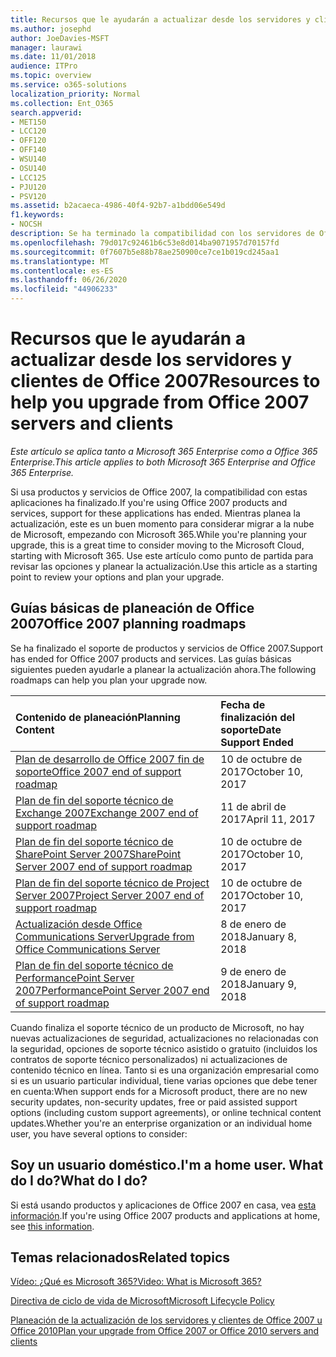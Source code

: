 ```yaml
---
title: Recursos que le ayudarán a actualizar desde los servidores y clientes de Office 2007
ms.author: josephd
author: JoeDavies-MSFT
manager: laurawi
ms.date: 11/01/2018
audience: ITPro
ms.topic: overview
ms.service: o365-solutions
localization_priority: Normal
ms.collection: Ent_O365
search.appverid:
- MET150
- LCC120
- OFF120
- OFF140
- WSU140
- OSU140
- LCC125
- PJU120
- PSV120
ms.assetid: b2acaeca-4986-40f4-92b7-a1bdd06e549d
f1.keywords:
- NOCSH
description: Se ha terminado la compatibilidad con los servidores de Office 2007 y las aplicaciones cliente y los contratos de soporte personalizado no están disponibles. Use este artículo para empezar a planear la actualización ahora.
ms.openlocfilehash: 79d017c92461b6c53e8d014ba9071957d70157fd
ms.sourcegitcommit: 0f7607b5e88b78ae250900ce7ce1b019cd245aa1
ms.translationtype: MT
ms.contentlocale: es-ES
ms.lasthandoff: 06/26/2020
ms.locfileid: "44906233"
---
```

# <a name="resources-to-help-you-upgrade-from-office-2007-servers-and-clients"></a><span data-ttu-id="0e695-104">Recursos que le ayudarán a actualizar desde los servidores y clientes de Office 2007</span><span class="sxs-lookup"><span data-stu-id="0e695-104">Resources to help you upgrade from Office 2007 servers and clients</span></span>

<span data-ttu-id="0e695-105">*Este artículo se aplica tanto a Microsoft 365 Enterprise como a Office 365 Enterprise.*</span><span class="sxs-lookup"><span data-stu-id="0e695-105">*This article applies to both Microsoft 365 Enterprise and Office 365 Enterprise.*</span></span>

<span data-ttu-id="0e695-106">Si usa productos y servicios de Office 2007, la compatibilidad con estas aplicaciones ha finalizado.</span><span class="sxs-lookup"><span data-stu-id="0e695-106">If you're using Office 2007 products and services, support for these applications has ended.</span></span> <span data-ttu-id="0e695-107">Mientras planea la actualización, este es un buen momento para considerar migrar a la nube de Microsoft, empezando con Microsoft 365.</span><span class="sxs-lookup"><span data-stu-id="0e695-107">While you're planning your upgrade, this is a great time to consider moving to the Microsoft Cloud, starting with Microsoft 365.</span></span> <span data-ttu-id="0e695-108">Use este artículo como punto de partida para revisar las opciones y planear la actualización.</span><span class="sxs-lookup"><span data-stu-id="0e695-108">Use this article as a starting point to review your options and plan your upgrade.</span></span>
      
## <a name="office-2007-planning-roadmaps"></a><span data-ttu-id="0e695-109">Guías básicas de planeación de Office 2007</span><span class="sxs-lookup"><span data-stu-id="0e695-109">Office 2007 planning roadmaps</span></span>
  
<span data-ttu-id="0e695-110">Se ha finalizado el soporte de productos y servicios de Office 2007.</span><span class="sxs-lookup"><span data-stu-id="0e695-110">Support has ended for Office 2007 products and services.</span></span> <span data-ttu-id="0e695-111">Las guías básicas siguientes pueden ayudarle a planear la actualización ahora.</span><span class="sxs-lookup"><span data-stu-id="0e695-111">The following roadmaps can help you plan your upgrade now.</span></span>

|<span data-ttu-id="0e695-112">**Contenido de planeación**</span><span class="sxs-lookup"><span data-stu-id="0e695-112">**Planning Content**</span></span>|<span data-ttu-id="0e695-113">**Fecha de finalización del soporte**</span><span class="sxs-lookup"><span data-stu-id="0e695-113">**Date Support Ended**</span></span>|
|:-----|:-----|
|[<span data-ttu-id="0e695-114">Plan de desarrollo de Office 2007 fin de soporte</span><span class="sxs-lookup"><span data-stu-id="0e695-114">Office 2007 end of support roadmap</span></span>](https://docs.microsoft.com/DeployOffice/office-2007-end-support-roadmap) <br/> |<span data-ttu-id="0e695-115">10 de octubre de 2017</span><span class="sxs-lookup"><span data-stu-id="0e695-115">October 10, 2017</span></span>  <br/> |
|[<span data-ttu-id="0e695-116">Plan de fin del soporte técnico de Exchange 2007</span><span class="sxs-lookup"><span data-stu-id="0e695-116">Exchange 2007 end of support roadmap</span></span>](exchange-2007-end-of-support.md) <br/> |<span data-ttu-id="0e695-117">11 de abril de 2017</span><span class="sxs-lookup"><span data-stu-id="0e695-117">April 11, 2017</span></span>  <br/> |
|[<span data-ttu-id="0e695-118">Plan de fin del soporte técnico de SharePoint Server 2007</span><span class="sxs-lookup"><span data-stu-id="0e695-118">SharePoint Server 2007 end of support roadmap</span></span>](sharepoint-2007-end-of-support.md) <br/> |<span data-ttu-id="0e695-119">10 de octubre de 2017</span><span class="sxs-lookup"><span data-stu-id="0e695-119">October 10, 2017</span></span>  <br/> |
|[<span data-ttu-id="0e695-120">Plan de fin del soporte técnico de Project Server 2007</span><span class="sxs-lookup"><span data-stu-id="0e695-120">Project Server 2007 end of support roadmap</span></span>](project-server-2007-end-of-support.md) <br/> |<span data-ttu-id="0e695-121">10 de octubre de 2017</span><span class="sxs-lookup"><span data-stu-id="0e695-121">October 10, 2017</span></span>  <br/> |
|[<span data-ttu-id="0e695-122">Actualización desde Office Communications Server</span><span class="sxs-lookup"><span data-stu-id="0e695-122">Upgrade from Office Communications Server</span></span>](https://docs.microsoft.com/SkypeForBusiness/plan-your-deployment/upgrade) <br/> |<span data-ttu-id="0e695-123">8 de enero de 2018</span><span class="sxs-lookup"><span data-stu-id="0e695-123">January 8, 2018</span></span>  <br/> |
|[<span data-ttu-id="0e695-124">Plan de fin del soporte técnico de PerformancePoint Server 2007</span><span class="sxs-lookup"><span data-stu-id="0e695-124">PerformancePoint Server 2007 end of support roadmap</span></span>](pps-2007-end-of-support.md) <br/> |<span data-ttu-id="0e695-125">9 de enero de 2018</span><span class="sxs-lookup"><span data-stu-id="0e695-125">January 9, 2018</span></span>  <br/> |
   
<span data-ttu-id="0e695-126">Cuando finaliza el soporte técnico de un producto de Microsoft, no hay nuevas actualizaciones de seguridad, actualizaciones no relacionadas con la seguridad, opciones de soporte técnico asistido o gratuito (incluidos los contratos de soporte técnico personalizados) ni actualizaciones de contenido técnico en línea. Tanto si es una organización empresarial como si es un usuario particular individual, tiene varias opciones que debe tener en cuenta:</span><span class="sxs-lookup"><span data-stu-id="0e695-126">When support ends for a Microsoft product, there are no new security updates, non-security updates, free or paid assisted support options (including custom support agreements), or online technical content updates.Whether you're an enterprise organization or an individual home user, you have several options to consider:</span></span>

## <a name="im-a-home-user-what-do-i-do"></a><span data-ttu-id="0e695-127">Soy un usuario doméstico.</span><span class="sxs-lookup"><span data-stu-id="0e695-127">I'm a home user.</span></span> <span data-ttu-id="0e695-128">What do I do?</span><span class="sxs-lookup"><span data-stu-id="0e695-128">What do I do?</span></span>

<span data-ttu-id="0e695-129">Si está usando productos y aplicaciones de Office 2007 en casa, vea [esta información](plan-upgrade-previous-versions-office.md#im-a-home-user-what-do-i-do).</span><span class="sxs-lookup"><span data-stu-id="0e695-129">If you're using Office 2007 products and applications at home, see [this information](plan-upgrade-previous-versions-office.md#im-a-home-user-what-do-i-do).</span></span>
     
## <a name="related-topics"></a><span data-ttu-id="0e695-130">Temas relacionados</span><span class="sxs-lookup"><span data-stu-id="0e695-130">Related topics</span></span>

[<span data-ttu-id="0e695-131">Vídeo: ¿Qué es Microsoft 365?</span><span class="sxs-lookup"><span data-stu-id="0e695-131">Video: What is Microsoft 365?</span></span>](https://support.office.com/article/847caf12-2589-452c-8aca-1c009797678b.aspx)
  
[<span data-ttu-id="0e695-132">Directiva de ciclo de vida de Microsoft</span><span class="sxs-lookup"><span data-stu-id="0e695-132">Microsoft Lifecycle Policy</span></span>](https://go.microsoft.com/fwlink/?linkid=865200)

[<span data-ttu-id="0e695-133">Planeación de la actualización de los servidores y clientes de Office 2007 u Office 2010</span><span class="sxs-lookup"><span data-stu-id="0e695-133">Plan your upgrade from Office 2007 or Office 2010 servers and clients</span></span>](plan-upgrade-previous-versions-office.md)
  

